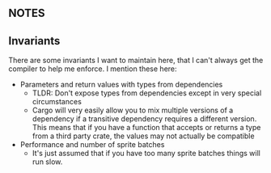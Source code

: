 ## NOTES

## Invariants

There are some invariants I want to maintain here, that I can't always
get the compiler to help me enforce. I mention these here:


* Parameters and return values with types from dependencies
    * TLDR: Don't expose types from dependencies except
        in very special circumstances
    * Cargo will very easily allow you to mix multiple versions
        of a dependency if a transitive dependency requires
        a different version.
        This means that if you have a function that accepts or
        returns a type from a third party crate, the
        values may not actually be compatible
* Performance and number of sprite batches
    * It's just assumed that if you have too many sprite batches
        things will run slow.
